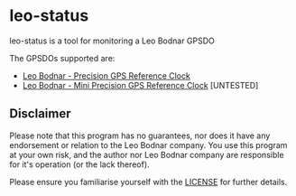 # leo-status

leo-status is a tool for monitoring a Leo Bodnar GPSDO

The GPSDOs supported are:
- [Leo Bodnar - Precision GPS Reference Clock](https://www.leobodnar.com/shop/index.php?main_page=product_info&cPath=107&products_id=234)
- [Leo Bodnar - Mini Precision GPS Reference Clock](https://www.leobodnar.com/shop/index.php?main_page=product_info&cPath=107&products_id=301) [UNTESTED]

## Disclaimer

Please note that this program has no guarantees, nor does it have any endorsement or relation to the Leo Bodnar company. You use this program at your own risk, and the author nor Leo Bodnar company are responsible for it's operation (or the lack thereof).

Please ensure you familiarise yourself with the [LICENSE](./LICENSE) for further details.
